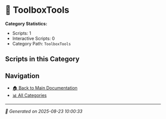 # 📁 ToolboxTools

**Category Statistics:**
- Scripts: 1
- Interactive Scripts: 0
- Category Path: `ToolboxTools`

## Scripts in this Category


## Navigation

- [🏠 Back to Main Documentation](README.md)
- [📊 All Categories](README.md#-categories)

---

*📅 Generated on 2025-08-23 10:00:33*
